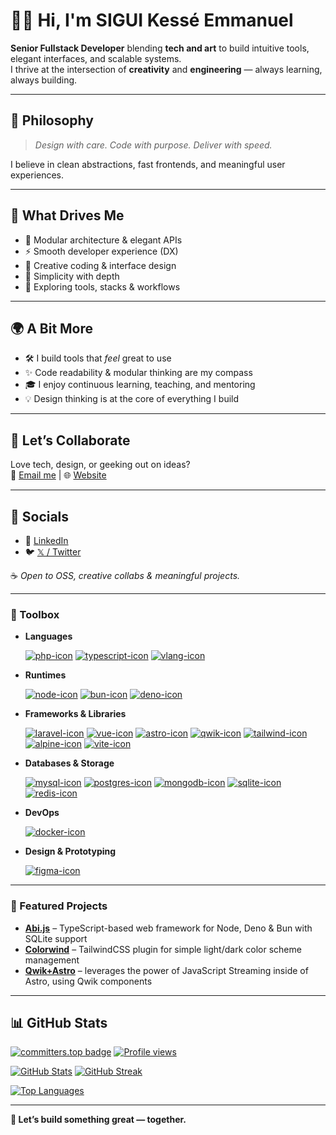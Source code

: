 # 👋🏽 Hi, I'm **SIGUI Kessé Emmanuel**

**Senior Fullstack Developer** blending **tech and art** to build intuitive tools, elegant interfaces, and scalable systems.  
I thrive at the intersection of **creativity** and **engineering** — always learning, always building.

---

## 🌱 Philosophy

> *Design with care. Code with purpose. Deliver with speed.*

I believe in clean abstractions, fast frontends, and meaningful user experiences.

---

## 🚀 What Drives Me

- 🧩 Modular architecture & elegant APIs  
- ⚡️ Smooth developer experience (DX)  
- 🎨 Creative coding & interface design  
- 🎯 Simplicity with depth  
- 🧪 Exploring tools, stacks & workflows

---

## 🌍 A Bit More

- 🛠️ I build tools that *feel* great to use  
- ✨ Code readability & modular thinking are my compass  
- 🎓 I enjoy continuous learning, teaching, and mentoring  
- 💡 Design thinking is at the core of everything I build

---

## 💬 Let’s Collaborate

Love tech, design, or geeking out on ideas?  
📨 [Email me](mailto:siguici@proton.me) | 🌐 [Website](https://siguici.deno.dev)

---

## 🔗 Socials

- 💼 [LinkedIn](https://linkedin.com/in/siguici)  
- 🐦 [𝕏 / Twitter](https://x.com/siguici)

☕ *Open to OSS, creative collabs & meaningful projects.*

---

### 🧰 Toolbox

- **Languages**  

  [![php-icon]][php-link]
  [![typescript-icon]][typescript-link]
  [![vlang-icon]][vlang-link]

- **Runtimes**

  [![node-icon]][node-link]
  [![bun-icon]][bun-link]
  [![deno-icon]][deno-link]

- **Frameworks & Libraries**  

  [![laravel-icon]][laravel-link]
  [![vue-icon]][vue-link]
  [![astro-icon]][astro-link]
  [![qwik-icon]][qwik-link]
  [![tailwind-icon]][tailwind-link]
  [![alpine-icon]][alpine-link]
  [![vite-icon]][vite-link]

- **Databases & Storage**

  [![mysql-icon]][mysql-link]
  [![postgres-icon]][postgres-link]
  [![mongodb-icon]][mongodb-link]
  [![sqlite-icon]][sqlite-link]
  [![redis-icon]][redis-link]

- **DevOps**  

  [![docker-icon]][docker-link]

- **Design & Prototyping**  

  [![figma-icon]][figma-link]

---

### 🌟 Featured Projects

- [**Abi.js**](https://abi.js.org) – TypeScript-based web framework for Node, Deno & Bun with SQLite support  
- [**Colorwind**](https://colorwind.js.org) – TailwindCSS plugin for simple light/dark color scheme management
- [**Qwik+Astro**](https://github.com/QwikDev/astro) – leverages the power of JavaScript Streaming inside of Astro, using Qwik components

---

## 📊 GitHub Stats

[![committers.top badge](https://user-badge.committers.top/tunisia/siguici.svg)](https://user-badge.committers.top/tunisia/siguici)
[![Profile views](https://komarev.com/ghpvc/?username=siguici)](https://github.com/siguici)

[![GitHub Stats](https://github-readme-stats.vercel.app/api?username=siguici&count_private=true&show_icons=true&theme=tokyonight)](https://github.com/siguici)
[![GitHub Streak](https://github-readme-streak-stats.herokuapp.com/?user=siguici&theme=tokyonight)](https://github.com/siguici)

[![Top Languages](https://github-readme-stats.vercel.app/api/top-langs/?username=siguici&layout=compact&theme=tokyonight)](https://github.com/siguici)

---

**🤝 Let’s build something great — together.**

<!-- Badges & Links -->

[php-icon]: https://img.shields.io/badge/PHP-777BB4?logo=php&logoColor=white&style=flat
[php-link]: https://www.php.net "PHP official website"

[typescript-icon]: https://img.shields.io/badge/TypeScript-3178C6?logo=typescript&logoColor=white&style=flat
[typescript-link]: https://www.typescriptlang.org "TypeScript official website"

[vlang-icon]: https://img.shields.io/badge/Vlang-5d87bf?logo=v&logoColor=white&style=flat
[vlang-link]: https://vlang.io "Vlang official website"

[laravel-icon]: https://img.shields.io/badge/Laravel-F05340?logo=laravel&logoColor=white&style=flat
[laravel-link]: https://laravel.com "Laravel official website"

[vue-icon]: https://img.shields.io/badge/Vue.js-35495E?logo=vue.js&logoColor=4FC08D&style=flat
[vue-link]: https://vuejs.org "Vue.js official website"

[astro-icon]: https://img.shields.io/badge/Astro-F041FF.svg?logo=astro&logoColor=fff&style=flat
[astro-link]: https://astro.build "Astro official website"

[qwik-icon]: https://img.shields.io/badge/Qwik-0093EE?logo=qwik&logoColor=fff&style=flat
[qwik-link]: https://qwik.builder.io "Qwik official website"

[tailwind-icon]: https://img.shields.io/badge/TailwindCSS-06B6D4?logo=tailwindcss&logoColor=white&style=flat
[tailwind-link]: https://tailwindcss.com "TailwindCSS official website"

[alpine-icon]: https://img.shields.io/badge/Alpine.js-8BC0D0?logo=alpinelinux&logoColor=white&style=flat
[alpine-link]: https://alpinejs.dev "Alpine.js official website"

[vite-icon]: https://img.shields.io/badge/Vite-646CFF?logo=vite&logoColor=white&style=flat
[vite-link]: https://vitejs.dev "Vite official website"

[node-icon]: https://img.shields.io/badge/Node.js-339933?logo=node.js&logoColor=white&style=flat
[node-link]: https://nodejs.org "Node.js official website"

[bun-icon]: https://img.shields.io/badge/Bun-000000?logo=bun&logoColor=white&style=flat
[bun-link]: https://bun.sh "Bun official website"

[deno-icon]: https://img.shields.io/badge/Deno-000000?logo=deno&logoColor=white&style=flat
[deno-link]: https://deno.com "Deno official website"

[mysql-icon]: https://img.shields.io/badge/MySQL-4479A1?logo=mysql&logoColor=white&style=flat
[mysql-link]: https://www.mysql.com "MySQL official website"

[postgres-icon]: https://img.shields.io/badge/PostgreSQL-4169E1?logo=postgresql&logoColor=white&style=flat
[postgres-link]: https://www.postgresql.org "PostgreSQL official website"

[mongodb-icon]: https://img.shields.io/badge/MongoDB-47A248?logo=mongodb&logoColor=white&style=flat
[mongodb-link]: https://www.mongodb.com "MongoDB official website"

[sqlite-icon]: https://img.shields.io/badge/SQLite-003B57?logo=sqlite&logoColor=white&style=flat
[sqlite-link]: https://www.sqlite.org "SQLite official website"

[redis-icon]: https://img.shields.io/badge/Redis-DC382D?logo=redis&logoColor=white&style=flat
[redis-link]: https://redis.io "Redis official website"

[figma-icon]: https://img.shields.io/badge/Figma-F24E1E?logo=figma&logoColor=white&style=flat
[figma-link]: https://figma.com "Figma official website"

[docker-icon]: https://img.shields.io/badge/Docker-2496ED?logo=docker&logoColor=white&style=flat
[docker-link]: https://docker.com "Docker official website"
